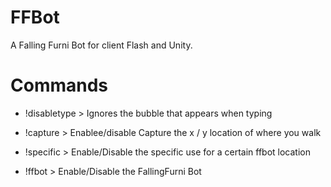 # FFBot
A Falling Furni Bot for client Flash and Unity.

# Commands

* !disabletype > Ignores the bubble that appears when typing

* !capture > Enablee/disable Capture the x / y location of where you walk

* !specific > Enable/Disable the specific use for a certain ffbot location

* !ffbot > Enable/Disable the FallingFurni Bot
